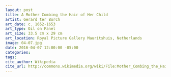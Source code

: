 ```yaml
---
layout: post
title: A Mother Combing the Hair of Her Child
artist: Gerard ter Borch
art_date: c. 1652-1653
art_type: Oil on Panel
art_size: 33.5 cm x 29 cm
art_location: Royal Picture Gallery Mauritshuis, Netherlands
image: 04-07.jpg
date: 2016-04-07 12:00:00 -05:00
categories:
tags:
cite_author: Wikipedia
cite_url: http://commons.wikimedia.org/wiki/File:Mother_Combing_the_Hair_of_Her_Child_1652-3_Gerard_ter_Borch.jpg
---
```

